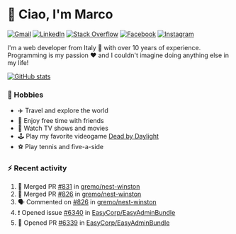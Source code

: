 # 👋 Ciao, I'm Marco

[![Gmail](https://img.shields.io/badge/Gmail-%23BB001B?style=flat-square&logo=gmail&logoColor=white)](mailto:gremo1982@gmail.com)
[![LinkedIn](https://img.shields.io/badge/LinkedIn-%230e76a8?style=flat-square&logo=linkedin)](https://www.linkedin.com/in/marco-polichetti)
[![Stack Overflow](https://img.shields.io/stackexchange/stackoverflow/r/220180?style=flat&logo=stackoverflow&label=Stack%20Overflow&color=%23F47F24)](https://stackoverflow.com/users/220180)
[![Facebook](https://img.shields.io/badge/-Facebook-%234267B2?style=flat-square&logo=facebook&logoColor=white)](https://www.facebook.com/marco.poliketti)
[![Instagram](https://img.shields.io/badge/-Instagram-%23C13584?style=flat-square&logo=instagram&logoColor=white)](https://www.instagram.com/marco.gremo)

I'm a web developer from Italy 🍕 with over 10 years of experience. Programming is my passion ❤️ and I couldn't imagine doing anything else in my life!

[![GitHub stats](https://github-readme-stats.vercel.app/api?username=gremo&show_icons=true&rank_icon=github&theme=transparent)](https://github.com/anuraghazra/github-readme-stats)

### 📅 Hobbies

- ✈️ Travel and explore the world
- 🍻 Enjoy free time with friends
- 🎥 Watch TV shows and movies
- 🕹️ Play my favorite videogame [Dead by Daylight](https://deadbydaylight.com)
- ⚽ Play tennis and five-a-side

### ⚡ Recent activity

<!--START_SECTION:activity-->
1. 🎉 Merged PR [#831](https://github.com/gremo/nest-winston/pull/831) in [gremo/nest-winston](https://github.com/gremo/nest-winston)
2. 🎉 Merged PR [#826](https://github.com/gremo/nest-winston/pull/826) in [gremo/nest-winston](https://github.com/gremo/nest-winston)
3. 🗣 Commented on [#826](https://github.com/gremo/nest-winston/pull/826#issuecomment-2223821036) in [gremo/nest-winston](https://github.com/gremo/nest-winston)
4. ❗ Opened issue [#6340](https://github.com/EasyCorp/EasyAdminBundle/issues/6340) in [EasyCorp/EasyAdminBundle](https://github.com/EasyCorp/EasyAdminBundle)
5. 💪 Opened PR [#6339](https://github.com/EasyCorp/EasyAdminBundle/pull/6339) in [EasyCorp/EasyAdminBundle](https://github.com/EasyCorp/EasyAdminBundle)
<!--END_SECTION:activity-->
